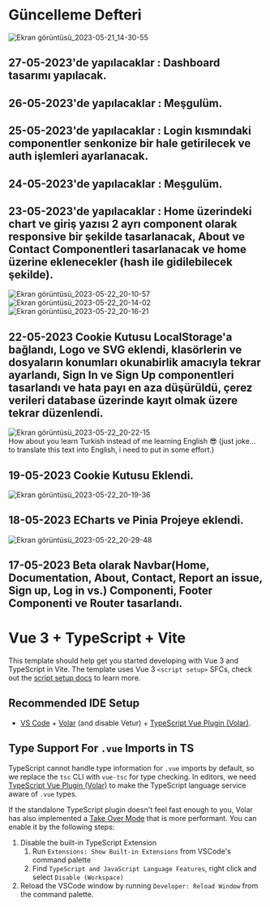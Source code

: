# Güncelleme Defteri
![Ekran görüntüsü_2023-05-21_14-30-55](https://github.com/onurekincinetlify/Monoxia/assets/128093143/9ac725c4-0f21-491c-9ff4-a77eabb54a3d)

## 27-05-2023'de yapılacaklar : Dashboard tasarımı yapılacak.
## 26-05-2023'de yapılacaklar : Meşgulüm.
## 25-05-2023'de yapılacaklar : Login kısmındaki componentler senkonize bir hale getirilecek ve auth işlemleri ayarlanacak.
## 24-05-2023'de yapılacaklar : Meşgulüm.
## 23-05-2023'de yapılacaklar : Home üzerindeki chart ve giriş yazısı 2 ayrı component olarak responsive bir şekilde tasarlanacak, About ve Contact Componentleri tasarlanacak ve home üzerine eklenecekler (hash ile gidilebilecek şekilde).
![Ekran görüntüsü_2023-05-22_20-10-57](https://github.com/onurekincinetlify/Monoxia/assets/128093143/9828ef4d-bc55-44eb-b4d7-74b57bfb582e)![Ekran görüntüsü_2023-05-22_20-14-02](https://github.com/onurekincinetlify/Monoxia/assets/128093143/58869a21-c1ab-4a51-b644-1d1ea634ffde)![Ekran görüntüsü_2023-05-22_20-16-21](https://github.com/onurekincinetlify/Monoxia/assets/128093143/f820a329-0d36-4697-bda1-d94240a5ab99)
## 22-05-2023 Cookie Kutusu LocalStorage'a bağlandı, Logo ve SVG eklendi, klasörlerin ve dosyaların konumları okunabirlik amacıyla tekrar ayarlandı, Sign In ve Sign Up componentleri tasarlandı ve hata payı en aza düşürüldü, çerez verileri database üzerinde kayıt olmak üzere tekrar düzenlendi.
![Ekran görüntüsü_2023-05-22_20-22-15](https://github.com/onurekincinetlify/Monoxia/assets/128093143/cc0d1acd-ad1f-49cd-9e37-56e4a30fa26a)<br />
How about you learn Turkish instead of me learning English 😎 (just joke... to translate this text into English, i need to put in some effort.)
## 19-05-2023 Cookie Kutusu Eklendi.
![Ekran görüntüsü_2023-05-22_20-19-36](https://github.com/onurekincinetlify/Monoxia/assets/128093143/670e172f-9cf2-470b-86f7-e0a8064e2677)
## 18-05-2023 ECharts ve Pinia Projeye eklendi.
![Ekran görüntüsü_2023-05-22_20-29-48](https://github.com/onurekincinetlify/Monoxia/assets/128093143/5ef65278-bbef-4f72-a74c-244eb61e32ae)
## 17-05-2023 Beta olarak Navbar(Home, Documentation, About, Contact, Report an issue, Sign up, Log in vs.) Componenti, Footer Componenti ve Router tasarlandı.

# Vue 3 + TypeScript + Vite

This template should help get you started developing with Vue 3 and TypeScript in Vite. The template uses Vue 3 `<script setup>` SFCs, check out the [script setup docs](https://v3.vuejs.org/api/sfc-script-setup.html#sfc-script-setup) to learn more.

## Recommended IDE Setup

- [VS Code](https://code.visualstudio.com/) + [Volar](https://marketplace.visualstudio.com/items?itemName=Vue.volar) (and disable Vetur) + [TypeScript Vue Plugin (Volar)](https://marketplace.visualstudio.com/items?itemName=Vue.vscode-typescript-vue-plugin).

## Type Support For `.vue` Imports in TS

TypeScript cannot handle type information for `.vue` imports by default, so we replace the `tsc` CLI with `vue-tsc` for type checking. In editors, we need [TypeScript Vue Plugin (Volar)](https://marketplace.visualstudio.com/items?itemName=Vue.vscode-typescript-vue-plugin) to make the TypeScript language service aware of `.vue` types.

If the standalone TypeScript plugin doesn't feel fast enough to you, Volar has also implemented a [Take Over Mode](https://github.com/johnsoncodehk/volar/discussions/471#discussioncomment-1361669) that is more performant. You can enable it by the following steps:

1. Disable the built-in TypeScript Extension
   1. Run `Extensions: Show Built-in Extensions` from VSCode's command palette
   2. Find `TypeScript and JavaScript Language Features`, right click and select `Disable (Workspace)`
2. Reload the VSCode window by running `Developer: Reload Window` from the command palette.
